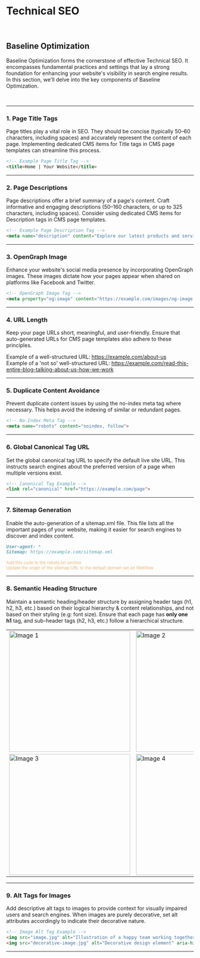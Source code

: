 # Technical SEO

<br>

## Baseline Optimization

Baseline Optimization forms the cornerstone of effective Technical SEO. It encompasses fundamental practices and settings that lay a strong foundation for enhancing your website's visibility in search engine results. In this section, we'll delve into the key components of Baseline Optimization.


<br>

---

### 1. Page Title Tags

Page titles play a vital role in SEO. They should be concise (typically 50–60 characters, including spaces) and accurately represent the content of each page. Implementing dedicated CMS items for Title tags in CMS page templates can streamline this process.

```markdown
<!-- Example Page Title Tag -->
<title>Home | Your Website</title>
```
---

### 2. Page Descriptions

Page descriptions offer a brief summary of a page's content. Craft informative and engaging descriptions (50–160 characters, or up to 325 characters, including spaces). Consider using dedicated CMS items for Description tags in CMS page templates.

```markdown
<!-- Example Page Description Tag -->
<meta name="description" content="Explore our latest products and services.">
```
---

### 3. OpenGraph Image

Enhance your website's social media presence by incorporating OpenGraph images. These images dictate how your pages appear when shared on platforms like Facebook and Twitter.

```markdown
<!-- OpenGraph Image Tag -->
<meta property="og:image" content="https://example.com/images/og-image.jpg">
```
---

### 4. URL Length

Keep your page URLs short, meaningful, and user-friendly. Ensure that auto-generated URLs for CMS page templates also adhere to these principles.

Example of a well-structured URL: https://example.com/about-us <br>
Example of a 'not so' well-structured URL: https://example.com/read-this-entire-blog-talking-about-us-how-we-work

---

### 5. Duplicate Content Avoidance

Prevent duplicate content issues by using the no-index meta tag where necessary. This helps avoid the indexing of similar or redundant pages.

```markdown
<!-- No-Index Meta Tag -->
<meta name="robots" content="noindex, follow">
```
---


### 6. Global Canonical Tag URL

Set the global canonical tag URL to specify the default live site URL. This instructs search engines about the preferred version of a page when multiple versions exist.

```markdown
<!-- Canonical Tag Example -->
<link rel="canonical" href="https://example.com/page">
```
---


### 7. Sitemap Generation

Enable the auto-generation of a sitemap.xml file. This file lists all the important pages of your website, making it easier for search engines to discover and index content.

```markdown
User-agent: *
Sitemap: https://example.com/sitemap.xml
```
<div style="color: #E3B774;  font-size: 80%;">
    Add this code to the robots.txt section<br>
    Update the origin of the sitemap URL to the default domain set on Webflow
</div>

---


### 8. Semantic Heading Structure

Maintain a semantic heading/header structure by assigning header tags (h1, h2, h3, etc.) based on their logical hierarchy & content relationships, and not based on their styling (e.g: font size). Ensure that each page has **only one h1** tag, and sub-header tags (h2, h3, etc.) follow a hierarchical structure.



<table>
  <tr>
    <td><img src="https://druh.in/NA-docs/SEO/assets/heading%20structure%201.png" alt="Image 1" width="325" height="325"></td>
    <td><img src="https://druh.in/NA-docs/SEO/assets/heading%20structure%202.png" alt="Image 2" width="325" height="325"></td>
  </tr>

  <tr>
    <td><img src="https://druh.in/NA-docs/SEO/assets/heading%20structure%203.png" alt="Image 3" width="325" height="325"></td>
    <td><img src="https://druh.in/NA-docs/SEO/assets/heading%20structure%204.png" alt="Image 4" width="325" height="325"></td>
  </tr>
</table>

---


### 9. Alt Tags for Images

Add descriptive alt tags to images to provide context for visually impaired users and search engines. When images are purely decorative, set alt attributes accordingly to indicate their decorative nature.

```markdown
<!-- Image Alt Tag Example -->
<img src="image.jpg" alt="Illustration of a happy team working together">
<img src="decorative-image.jpg" alt="Decorative design element" aria-hidden="true">
```
---